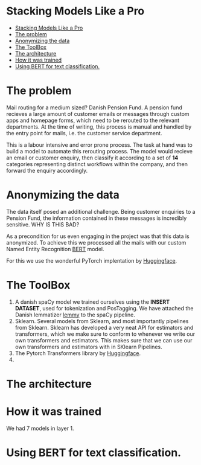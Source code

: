 # Stacking Models Like a Pro

- [Stacking Models Like a Pro](#stacking-models-like-a-pro)
- [The problem](#the-problem)
- [Anonymizing the data](#anonymizing-the-data)
- [The ToolBox](#the-toolbox)
- [The architecture](#the-architecture)
- [How it was trained](#how-it-was-trained)
- [Using BERT for text classification.](#using-bert-for-text-classification)

# The problem

Mail routing for a medium sized? Danish Pension Fund. A pension fund recieves a large amount of customer emails or messages through
custom apps and homepage forms, which need to be rerouted to the relevant departments.
At the time of writing, this process is manual and handled by the entry point for mails, i.e. the customer service department.

This is a labour intensive and error prone process. The task at hand was to build a model to automate this rerouting process.
The model would recieve an email or customer enquiry, then classify it according to a set of **14** categories representing distinct
workflows within the company, and then forward the enquiry accordingly.


# Anonymizing the data

The data itself posed an additional challenge. Being customer enquiries to a Pension Fund, the information contained in these
messages is incredibly sensitive. WHY IS THIS BAD?

As a precondition for us even engaging in the project was that this data is anonymized. To achieve this we processed all the mails
with our custom Named Entity Recognition [BERT](https://github.com/google-research/bert) model.

For this we use the wonderful PyTorch implentation by [Huggingface](https://github.com/huggingface/transformers).

# The ToolBox

1) A danish spaCy model we trained ourselves using the **INSERT DATASET**, used for tokenization and PosTagging. We have attached the Danish lemmatizer [lemmy](https://github.com/sorenlind/lemmy) to the spaCy pipeline.
2) Sklearn. Several models from Sklearn, and most importantly pipelines from Sklearn. Sklearn has developed a very neat API for estimators and transformers, which we make sure to conform to whenever we write our own transformers and estimators. This makes sure that we can use our own transformers and estimators with in SKlearn Pipelines.
3) The Pytorch Transformers library by [Huggingface](https://github.com/huggingface/transformers).
4) 


# The architecture

# How it was trained

We had 7 models in layer 1. 


# Using BERT for text classification.


